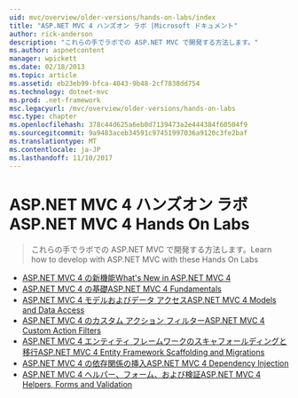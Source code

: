 ```yaml
---
uid: mvc/overview/older-versions/hands-on-labs/index
title: "ASP.NET MVC 4 ハンズオン ラボ |Microsoft ドキュメント"
author: rick-anderson
description: "これらの手でラボでの ASP.NET MVC で開発する方法します。"
ms.author: aspnetcontent
manager: wpickett
ms.date: 02/18/2013
ms.topic: article
ms.assetid: eb23eb99-bfca-4043-9b48-2cf7838dd754
ms.technology: dotnet-mvc
ms.prod: .net-framework
msc.legacyurl: /mvc/overview/older-versions/hands-on-labs
msc.type: chapter
ms.openlocfilehash: 378c44d625a6eb0d7139473a2e444384f60504f9
ms.sourcegitcommit: 9a9483aceb34591c97451997036a9120c3fe2baf
ms.translationtype: MT
ms.contentlocale: ja-JP
ms.lasthandoff: 11/10/2017
---
```

<a name="aspnet-mvc-4-hands-on-labs"></a><span data-ttu-id="ff0d9-103">ASP.NET MVC 4 ハンズオン ラボ</span><span class="sxs-lookup"><span data-stu-id="ff0d9-103">ASP.NET MVC 4 Hands On Labs</span></span>
====================
> <span data-ttu-id="ff0d9-104">これらの手でラボでの ASP.NET MVC で開発する方法します。</span><span class="sxs-lookup"><span data-stu-id="ff0d9-104">Learn how to develop with ASP.NET MVC with these Hands On Labs</span></span>


- [<span data-ttu-id="ff0d9-105">ASP.NET MVC 4 の新機能</span><span class="sxs-lookup"><span data-stu-id="ff0d9-105">What's New in ASP.NET MVC 4</span></span>](whats-new-in-aspnet-mvc-4.md)
- [<span data-ttu-id="ff0d9-106">ASP.NET MVC 4 の基礎</span><span class="sxs-lookup"><span data-stu-id="ff0d9-106">ASP.NET MVC 4 Fundamentals</span></span>](aspnet-mvc-4-fundamentals.md)
- [<span data-ttu-id="ff0d9-107">ASP.NET MVC 4 モデルおよびデータ アクセス</span><span class="sxs-lookup"><span data-stu-id="ff0d9-107">ASP.NET MVC 4 Models and Data Access</span></span>](aspnet-mvc-4-models-and-data-access.md)
- [<span data-ttu-id="ff0d9-108">ASP.NET MVC 4 のカスタム アクション フィルター</span><span class="sxs-lookup"><span data-stu-id="ff0d9-108">ASP.NET MVC 4 Custom Action Filters</span></span>](aspnet-mvc-4-custom-action-filters.md)
- [<span data-ttu-id="ff0d9-109">ASP.NET MVC 4 エンティティ フレームワークのスキャフォールディングと移行</span><span class="sxs-lookup"><span data-stu-id="ff0d9-109">ASP.NET MVC 4 Entity Framework Scaffolding and Migrations</span></span>](aspnet-mvc-4-entity-framework-scaffolding-and-migrations.md)
- [<span data-ttu-id="ff0d9-110">ASP.NET MVC 4 の依存関係の挿入</span><span class="sxs-lookup"><span data-stu-id="ff0d9-110">ASP.NET MVC 4 Dependency Injection</span></span>](aspnet-mvc-4-dependency-injection.md)
- [<span data-ttu-id="ff0d9-111">ASP.NET MVC 4 ヘルパー、フォーム、および検証</span><span class="sxs-lookup"><span data-stu-id="ff0d9-111">ASP.NET MVC 4 Helpers, Forms and Validation</span></span>](aspnet-mvc-4-helpers-forms-and-validation.md)
